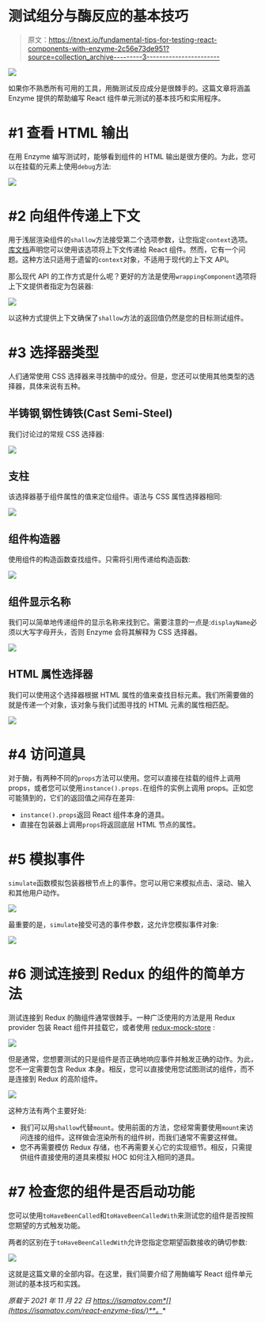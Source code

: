 # 测试组分与酶反应的基本技巧

> 原文：<https://itnext.io/fundamental-tips-for-testing-react-components-with-enzyme-2c56e73de951?source=collection_archive---------3----------------------->

![](img/a74491c64ff748d45791fe136c4b648f.png)

如果你不熟悉所有可用的工具，用酶测试反应成分是很棘手的。这篇文章将涵盖 Enzyme 提供的帮助编写 React 组件单元测试的基本技巧和实用程序。

# #1 查看 HTML 输出

在用 Enzyme 编写测试时，能够看到组件的 HTML 输出是很方便的。为此，您可以在挂载的元素上使用`debug`方法:

![](img/37cf04aa3908f710dcf1602778daec7d.png)

# #2 向组件传递上下文

用于浅层渲染组件的`shallow`方法接受第二个选项参数，让您指定`context`选项。[库文档](https://enzymejs.github.io/enzyme/docs/api/shallow.html#shallownode-options--shallowwrapper)声明您可以使用该选项将上下文传递给 React 组件。然而，它有一个问题。这种方法只适用于遗留的`context`对象，不适用于现代的上下文 API。

那么现代 API 的工作方式是什么呢？更好的方法是使用`wrappingComponent`选项将上下文提供者指定为包装器:

![](img/49636afc24297d42324af1ad9ba615ce.png)

以这种方式提供上下文确保了`shallow`方法的返回值仍然是您的目标测试组件。

# #3 选择器类型

人们通常使用 CSS 选择器来寻找酶中的成分。但是，您还可以使用其他类型的选择器，具体来说有五种。

## 半铸钢ˌ钢性铸铁(Cast Semi-Steel)

我们讨论过的常规 CSS 选择器:

![](img/8019fb1f9a7020590eb96d1fa880ca3d.png)

## 支柱

该选择器基于组件属性的值来定位组件。语法与 CSS 属性选择器相同:

![](img/2902b6c1775720df070785facd6e3a90.png)

## 组件构造器

使用组件的构造函数查找组件。只需将引用传递给构造函数:

![](img/7d9c1defc2140d3b6aa91e219e80e09b.png)

## 组件显示名称

我们可以简单地传递组件的显示名称来找到它。需要注意的一点是:`displayName`必须以大写字母开头，否则 Enzyme 会将其解释为 CSS 选择器。

![](img/293f09801883411dc35329590c6c960d.png)

## HTML 属性选择器

我们可以使用这个选择器根据 HTML 属性的值来查找目标元素。我们所需要做的就是传递一个对象，该对象与我们试图寻找的 HTML 元素的属性相匹配。

![](img/0fda54ac7b544a416ce0ee789a143980.png)

# #4 访问道具

对于酶，有两种不同的`props`方法可以使用。您可以直接在挂载的组件上调用 props，或者您可以使用`instance().props.`在组件的实例上调用 props。正如您可能猜到的，它们的返回值之间存在差异:

*   `instance().props`返回 React 组件本身的道具。
*   直接在包装器上调用`props`将返回底层 HTML 节点的属性。

# #5 模拟事件

`simulate`函数模拟包装器根节点上的事件。您可以用它来模拟点击、滚动、输入和其他用户动作。

![](img/fce3945b3568c6a42b9754d8270a63f6.png)

最重要的是，`simulate`接受可选的事件参数，这允许您模拟事件对象:

![](img/063dccc8cfa13440b3e0b049b0e9d412.png)

# #6 测试连接到 Redux 的组件的简单方法

测试连接到 Redux 的酶组件通常很棘手。一种广泛使用的方法是用 Redux provider 包装 React 组件并挂载它，或者使用 [redux-mock-store](https://github.com/reduxjs/redux-mock-store) :

![](img/7a951ade4f74d92bcbcf844f05402b9b.png)

但是通常，您想要测试的只是组件是否正确地响应事件并触发正确的动作。为此，您不一定需要包含 Redux 本身。相反，您可以直接使用您试图测试的组件，而不是连接到 Redux 的高阶组件。

![](img/fc409f420bbb9df7d83c218b90313475.png)

这种方法有两个主要好处:

*   我们可以用`shallow`代替`mount`。使用前面的方法，您经常需要使用`mount`来访问连接的组件。这样做会渲染所有的组件树，而我们通常不需要这样做。
*   您不再需要模仿 Redux 存储，也不再需要关心它的实现细节。相反，只需提供组件直接使用的道具来模拟 HOC 如何注入相同的道具。

# #7 检查您的组件是否启动功能

您可以使用`toHaveBeenCalled`和`toHaveBeenCalledWith`来测试您的组件是否按照您期望的方式触发功能。

两者的区别在于`toHaveBeenCalledWith`允许您指定您期望函数接收的确切参数:

![](img/ae54dc7aaf28728ce81bb121f944e98d.png)

这就是这篇文章的全部内容。在这里，我们简要介绍了用酶编写 React 组件单元测试的基本技巧和实践。

*原载于 2021 年 11 月 22 日 https://isamatov.com*[](https://isamatov.com/react-enzyme-tips/)**。**